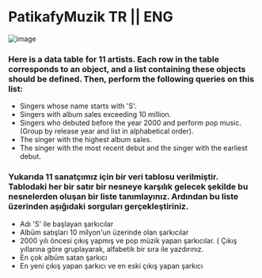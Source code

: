 # PatikafyMuzik TR || ENG

![image](https://github.com/user-attachments/assets/56df6b56-a792-428c-8263-ddf9fed7b1e6)

### Here is a data table for 11 artists. Each row in the table corresponds to an object, and a list containing these objects should be defined. Then, perform the following queries on this list:
- Singers whose name starts with 'S'.
- Singers with album sales exceeding 10 million.
- Singers who debuted before the year 2000 and perform pop music. (Group by release year and list in alphabetical order).
- The singer with the highest album sales.
- The singer with the most recent debut and the singer with the earliest debut.

### Yukarıda 11 sanatçımız için bir veri tablosu verilmiştir. Tablodaki her bir satır bir nesneye karşılık gelecek şekilde bu nesnelerden oluşan bir liste tanımlayınız. Ardından bu liste üzerinden aşığıdaki sorguları gerçekleştiriniz.
- Adı 'S' ile başlayan şarkıcılar
- Albüm satışları 10 milyon'un üzerinde olan şarkıcılar
- 2000 yılı öncesi çıkış yapmış ve pop müzik yapan şarkıcılar. ( Çıkış yıllarına göre gruplayarak, alfabetik bir sıra ile yazdırınız.
- En çok albüm satan şarkıcı
- En yeni çıkış yapan şarkıcı ve en eski çıkış yapan şarkıcı
